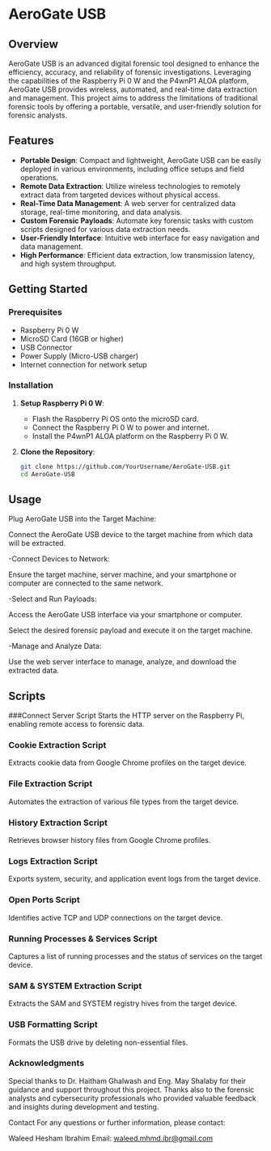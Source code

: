 # AeroGate USB

## Overview

AeroGate USB is an advanced digital forensic tool designed to enhance the efficiency, accuracy, and reliability of forensic investigations. Leveraging the capabilities of the Raspberry Pi 0 W and the P4wnP1 ALOA platform, AeroGate USB provides wireless, automated, and real-time data extraction and management. This project aims to address the limitations of traditional forensic tools by offering a portable, versatile, and user-friendly solution for forensic analysts.

## Features

- **Portable Design**: Compact and lightweight, AeroGate USB can be easily deployed in various environments, including office setups and field operations.
- **Remote Data Extraction**: Utilize wireless technologies to remotely extract data from targeted devices without physical access.
- **Real-Time Data Management**: A web server for centralized data storage, real-time monitoring, and data analysis.
- **Custom Forensic Payloads**: Automate key forensic tasks with custom scripts designed for various data extraction needs.
- **User-Friendly Interface**: Intuitive web interface for easy navigation and data management.
- **High Performance**: Efficient data extraction, low transmission latency, and high system throughput.

## Getting Started

### Prerequisites

- Raspberry Pi 0 W
- MicroSD Card (16GB or higher)
- USB Connector
- Power Supply (Micro-USB charger)
- Internet connection for network setup

### Installation

1. **Setup Raspberry Pi 0 W**:
   - Flash the Raspberry Pi OS onto the microSD card.
   - Connect the Raspberry Pi 0 W to power and internet.
   - Install the P4wnP1 ALOA platform on the Raspberry Pi 0 W.

2. **Clone the Repository**:
   ```bash
   git clone https://github.com/YourUsername/AeroGate-USB.git
   cd AeroGate-USB

## Usage
Plug AeroGate USB into the Target Machine:

Connect the AeroGate USB device to the target machine from which data will be extracted.

-Connect Devices to Network:

Ensure the target machine, server machine, and your smartphone or computer are connected to the same network.

-Select and Run Payloads:

Access the AeroGate USB interface via your smartphone or computer.

Select the desired forensic payload and execute it on the target machine.

-Manage and Analyze Data:

Use the web server interface to manage, analyze, and download the extracted data.

## Scripts
###Connect Server Script
Starts the HTTP server on the Raspberry Pi, enabling remote access to forensic data.

### Cookie Extraction Script
Extracts cookie data from Google Chrome profiles on the target device.

### File Extraction Script
Automates the extraction of various file types from the target device.

### History Extraction Script
Retrieves browser history files from Google Chrome profiles.

### Logs Extraction Script
Exports system, security, and application event logs from the target device.

### Open Ports Script
Identifies active TCP and UDP connections on the target device.

### Running Processes & Services Script
Captures a list of running processes and the status of services on the target device.

### SAM & SYSTEM Extraction Script
Extracts the SAM and SYSTEM registry hives from the target device.

### USB Formatting Script
Formats the USB drive by deleting non-essential files.





### Acknowledgments
Special thanks to Dr. Haitham Ghalwash and Eng. May Shalaby for their guidance and support throughout this project. Thanks also to the forensic analysts and cybersecurity professionals who provided valuable feedback and insights during development and testing.

Contact
For any questions or further information, please contact:

Waleed Hesham Ibrahim
Email: waleed.mhmd.ibr@gmail.com
